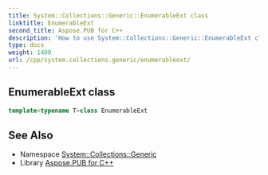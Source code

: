 ```yaml
---
title: System::Collections::Generic::EnumerableExt class
linktitle: EnumerableExt
second_title: Aspose.PUB for C++
description: 'How to use System::Collections::Generic::EnumerableExt class in C++.'
type: docs
weight: 1400
url: /cpp/system.collections.generic/enumerableext/
---
```

## EnumerableExt class




```cpp
template<typename T>class EnumerableExt
```

## See Also

* Namespace [System::Collections::Generic](../)
* Library [Aspose.PUB for C++](../../)
